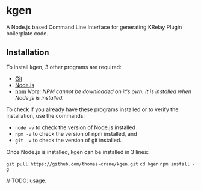 # kgen
A Node.js based Command Line Interface for generating KRelay Plugin boilerplate code.

## Installation
To install kgen, 3 other programs are required:
+ [Git](https://git-scm.com/downloads)
+ [Node.js](https://nodejs.org/en/download/)
+ [npm](https://www.npmjs.com/) _Note: NPM cannot be downloaded on it's own. It is installed when Node.js is installed._

To check if you already have these programs installed or to verify the installation, use the commands:
+ `node -v` to check the version of Node.js installed
+ `npm -v` to check the version of npm installed, and
+ `git -v` to check the version of git installed.

Once Node.js is installed, kgen can be installed in 3 lines:

`git pull https://github.com/thomas-crane/kgen.git`
`cd kgen`
`npm install -g`

// TODO: usage.